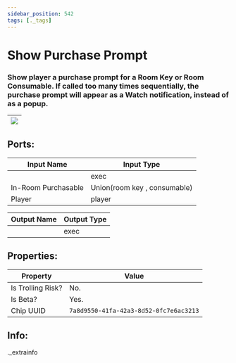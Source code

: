 ```yaml
---
sidebar_position: 542
tags: [._tags]
---
```


# Show Purchase Prompt


### Show player a purchase prompt for a Room Key or Room Consumable. If called too many times sequentially, the purchase prompt will appear as a Watch notification, instead of as a popup.

| ![](https://images-ext-2.discordapp.net/external/MPmIaQzlEPmgGWlgi-WxBBXt0Bjv_zWPkg1y1f_sy3s/https/www.recroomcircuits.com/image/circuit/absolute-value?width=206&height=108) |
|-----|

## Ports:

| Input Name | Input Type |
|-----------|-----------|
|  | exec |
| In-Room Purchasable | Union(room key , consumable) |
| Player | player |

| Output Name | Output Type |
|-----------|-----------|
|  | exec |

## Properties:

| Property  | Value |
|-------------------|-----------|
| Is Trolling Risk? | No. |
| Is Beta? | Yes. |
| Chip UUID | `7a8d9550-41fa-42a3-8d52-0fc7e6ac3213` |

## Info:
._extrainfo